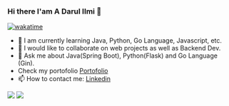 ### Hi there I'am A Darul Ilmi 👋
[![wakatime](https://wakatime.com/badge/user/0a5b6f47-1521-4a64-88f9-ab477d796f31.svg)](https://wakatime.com/@0a5b6f47-1521-4a64-88f9-ab477d796f31)


- 🌱 I am currently learning Java, Python, Go Language, Javascript, etc.
- 👯 I would like to collaborate on web projects as well as Backend Dev.
- 💬 Ask me about Java(Spring Boot), Python(Flask) and Go Language (Gin).
- Check my portofolio [Portofolio](https://darulcode.github.io/)
- 📫 How to contact me: [Linkedin](https://www.linkedin.com/in/darulilmi)

![](https://github-readme-streak-stats.herokuapp.com/?user=darulcode) ![](https://github-readme-stats.vercel.app/api/top-langs/?username=darulcode&hide_progress=compact&layout=compact)
